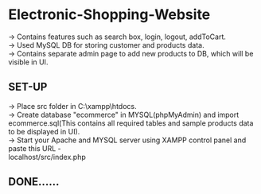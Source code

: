 # Electronic-Shopping-Website
-> Contains features such as search box, login, logout, addToCart.<br/>
-> Used MySQL DB for storing customer and products data.<br />
-> Contains separate admin page to add new products to DB, which will be visible in UI.

<h2>SET-UP</h2>
-> Place src folder in C:\xampp\htdocs.<br/>
-> Create database "ecommerce" in MYSQL(phpMyAdmin) and import ecommerce.sql(This contains all required tables and sample products data to be displayed in UI).<br/>
-> Start your Apache and MYSQL server using XAMPP control panel and paste this URL - <br/>
   localhost/src/index.php<br/>
   
<h2>DONE......<h2>
